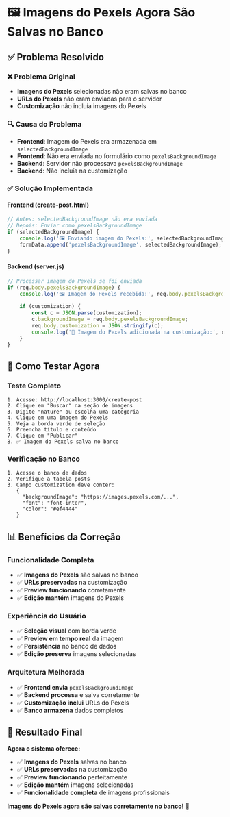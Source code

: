 # 🖼️ Imagens do Pexels Agora São Salvas no Banco

## ✅ Problema Resolvido

### **❌ Problema Original**
- **Imagens do Pexels** selecionadas não eram salvas no banco
- **URLs do Pexels** não eram enviadas para o servidor
- **Customização** não incluía imagens do Pexels

### **🔍 Causa do Problema**
- **Frontend**: Imagem do Pexels era armazenada em `selectedBackgroundImage`
- **Frontend**: Não era enviada no formulário como `pexelsBackgroundImage`
- **Backend**: Servidor não processava `pexelsBackgroundImage`
- **Backend**: Não incluía na customização

### **✅ Solução Implementada**

#### **Frontend (create-post.html)**
```javascript
// Antes: selectedBackgroundImage não era enviada
// Depois: Enviar como pexelsBackgroundImage
if (selectedBackgroundImage) {
    console.log('🖼️ Enviando imagem do Pexels:', selectedBackgroundImage);
    formData.append('pexelsBackgroundImage', selectedBackgroundImage);
}
```

#### **Backend (server.js)**
```javascript
// Processar imagem do Pexels se foi enviada
if (req.body.pexelsBackgroundImage) {
    console.log('🖼️ Imagem do Pexels recebida:', req.body.pexelsBackgroundImage);
    
    if (customization) {
        const c = JSON.parse(customization);
        c.backgroundImage = req.body.pexelsBackgroundImage;
        req.body.customization = JSON.stringify(c);
        console.log('🔄 Imagem do Pexels adicionada na customização:', c.backgroundImage);
    }
}
```

## 🚀 Como Testar Agora

### **Teste Completo**
```
1. Acesse: http://localhost:3000/create-post
2. Clique em "Buscar" na seção de imagens
3. Digite "nature" ou escolha uma categoria
4. Clique em uma imagem do Pexels
5. Veja a borda verde de seleção
6. Preencha título e conteúdo
7. Clique em "Publicar"
8. ✅ Imagem do Pexels salva no banco
```

### **Verificação no Banco**
```
1. Acesse o banco de dados
2. Verifique a tabela posts
3. Campo customization deve conter:
   {
     "backgroundImage": "https://images.pexels.com/...",
     "font": "font-inter",
     "color": "#ef4444"
   }
```

## 📊 Benefícios da Correção

### **Funcionalidade Completa**
- ✅ **Imagens do Pexels** são salvas no banco
- ✅ **URLs preservadas** na customização
- ✅ **Preview funcionando** corretamente
- ✅ **Edição mantém** imagens do Pexels

### **Experiência do Usuário**
- ✅ **Seleção visual** com borda verde
- ✅ **Preview em tempo real** da imagem
- ✅ **Persistência** no banco de dados
- ✅ **Edição preserva** imagens selecionadas

### **Arquitetura Melhorada**
- ✅ **Frontend envia** `pexelsBackgroundImage`
- ✅ **Backend processa** e salva corretamente
- ✅ **Customização inclui** URLs do Pexels
- ✅ **Banco armazena** dados completos

## 🎉 Resultado Final

**Agora o sistema oferece:**
- ✅ **Imagens do Pexels** salvas no banco
- ✅ **URLs preservadas** na customização
- ✅ **Preview funcionando** perfeitamente
- ✅ **Edição mantém** imagens selecionadas
- ✅ **Funcionalidade completa** de imagens profissionais

**Imagens do Pexels agora são salvas corretamente no banco!** 🚀
